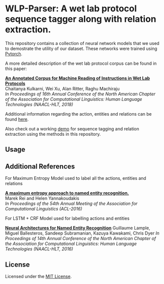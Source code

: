 # WLP-Parser: A wet lab protocol sequence tagger along with relation extraction.

This repository contains a collection of neural network models that we used to 
demostrate the utility of our dataset. These networks were trained using [Pytorch](http://pytorch.org/).

A more detailed description of the wet lab protocol corpus can be found in this paper:

[**An Annotated Corpus for Machine Reading of Instructions in Wet Lab Protocols**](http://asdf)  
Chaitanya Kulkarni, Wei Xu, Alan Ritter, Raghu Machiraju  
*In Proceedings of 16th Annual Conference of the North American Chapter 
of the Association for Computational Linguistics: Human Language Technologies (NAACL-HLT, 2018)*

Additional information regarding the action, entities and relations can be found [here](http://asdf).

Also check out a working [demo](http://asdf) for sequence tagging and relation extraction using the methods in this repository.

## Usage

## Additional References

For Maximum Entropy Model used to label all the actions, entities and relations

[**A maximum entropy approach to named entity 
recognition.**](https://dl.acm.org/citation.cfm?id=930095)  
Marek Rei and Helen Yannakoudakis  
*In Proceedings of the 54th Annual Meeting of the Association for Computational Linguistics (ACL-2016)*

For LSTM + CRF Model used for labelling actions and entities

[**Neural Architectures for Named Entity 
Recognition**](https://arxiv.org/pdf/1603.01360.pdf)
Guillaume Lample, Miguel Ballesteros,
Sandeep Subramanian, Kazuya Kawakami, Chris Dyer
*In Proceedings of 14th Annual Conference of the North American Chapter 
of the Association for Computational Linguistics: Human Language Technologies (NAACL-HLT, 2016)*


## License

Licensed under the [MIT License](https://opensource.org/licenses/MIT).
 

